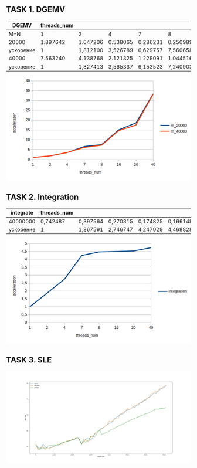 
## TASK 1. DGEMV


|  DGEMV  |threads_num|          |          |          |          |           |           |           |
|---------|-----------|----------|----------|----------|----------|-----------|-----------|-----------|
| M=N     | 1         | 2        | 4        | 7        | 8        | 16        | 20        | 40        |
| 20000   | 1.897642  | 1.047206 | 0.538065 | 0.286231 | 0.250989 |  0.125837 |  0.102153 |  0.056830 |
|ускорение|	1	      | 1,812100 | 3,526789 | 6,629757 | 7,560658 | 15,080159 | 18,576468 | 33,391553 |
| 40000   | 7.563240  | 4.138768 | 2.121325 | 1.229091 | 1.044516 |  0.515359 |  0.432267 |  0.227850 |
|ускорение|	1         | 1,827413 | 3,565337	| 6,153523 | 7,240903 |	14,675672 |	17,496686 |	33,193943 |

![task1](data-samples/task1.png)




## TASK 2. Integration


| integrate |threads_num|                  |                  |                  |                  |                  |                  |                  |
|-----------|-----------|------------------|------------------|------------------|------------------|------------------|------------------|------------------|
| 40000000  | 0,742487  | 0,397564         | 0,270315         | 0,174825         | 0,166148         | 0,165088         | 0,163835         | 0,156777         |
| ускорение | 1         | 1,867591         | 2,746747         | 4,247029         | 4,468828         | 4,497522         | 4,531919         | 4,735943         |

![task2](data-samples/task2.png)





## TASK 3. SLE

![task3](data-samples/Figure_1.png)